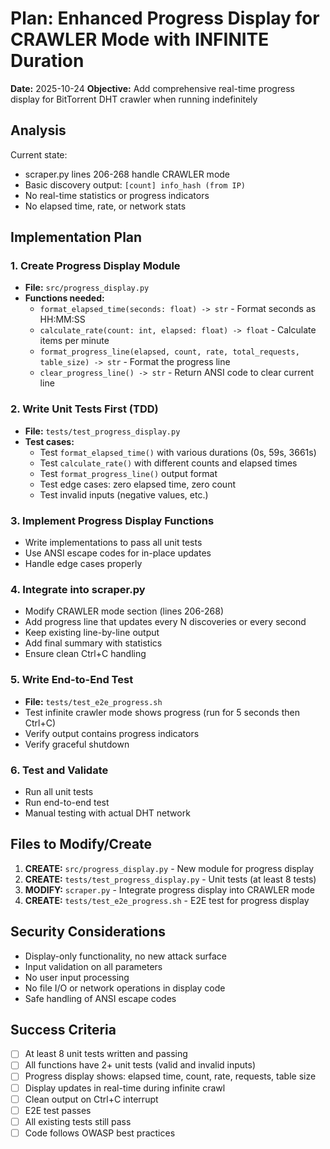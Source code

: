 # Plan: Enhanced Progress Display for CRAWLER Mode with INFINITE Duration

**Date:** 2025-10-24
**Objective:** Add comprehensive real-time progress display for BitTorrent DHT crawler when running indefinitely

## Analysis

Current state:
- scraper.py lines 206-268 handle CRAWLER mode
- Basic discovery output: `[count] info_hash (from IP)`
- No real-time statistics or progress indicators
- No elapsed time, rate, or network stats

## Implementation Plan

### 1. Create Progress Display Module
- **File:** `src/progress_display.py`
- **Functions needed:**
  - `format_elapsed_time(seconds: float) -> str` - Format seconds as HH:MM:SS
  - `calculate_rate(count: int, elapsed: float) -> float` - Calculate items per minute
  - `format_progress_line(elapsed, count, rate, total_requests, table_size) -> str` - Format the progress line
  - `clear_progress_line() -> str` - Return ANSI code to clear current line

### 2. Write Unit Tests First (TDD)
- **File:** `tests/test_progress_display.py`
- **Test cases:**
  - Test `format_elapsed_time()` with various durations (0s, 59s, 3661s)
  - Test `calculate_rate()` with different counts and elapsed times
  - Test `format_progress_line()` output format
  - Test edge cases: zero elapsed time, zero count
  - Test invalid inputs (negative values, etc.)

### 3. Implement Progress Display Functions
- Write implementations to pass all unit tests
- Use ANSI escape codes for in-place updates
- Handle edge cases properly

### 4. Integrate into scraper.py
- Modify CRAWLER mode section (lines 206-268)
- Add progress line that updates every N discoveries or every second
- Keep existing line-by-line output
- Add final summary with statistics
- Ensure clean Ctrl+C handling

### 5. Write End-to-End Test
- **File:** `tests/test_e2e_progress.sh`
- Test infinite crawler mode shows progress (run for 5 seconds then Ctrl+C)
- Verify output contains progress indicators
- Verify graceful shutdown

### 6. Test and Validate
- Run all unit tests
- Run end-to-end test
- Manual testing with actual DHT network

## Files to Modify/Create

1. **CREATE:** `src/progress_display.py` - New module for progress display
2. **CREATE:** `tests/test_progress_display.py` - Unit tests (at least 8 tests)
3. **MODIFY:** `scraper.py` - Integrate progress display into CRAWLER mode
4. **CREATE:** `tests/test_e2e_progress.sh` - E2E test for progress display

## Security Considerations

- Display-only functionality, no new attack surface
- Input validation on all parameters
- No user input processing
- No file I/O or network operations in display code
- Safe handling of ANSI escape codes

## Success Criteria

- [ ] At least 8 unit tests written and passing
- [ ] All functions have 2+ unit tests (valid and invalid inputs)
- [ ] Progress display shows: elapsed time, count, rate, requests, table size
- [ ] Display updates in real-time during infinite crawl
- [ ] Clean output on Ctrl+C interrupt
- [ ] E2E test passes
- [ ] All existing tests still pass
- [ ] Code follows OWASP best practices
